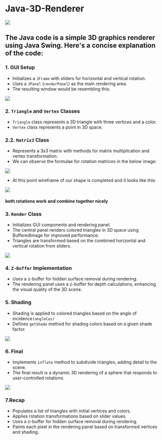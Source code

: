 # Java-3D-Renderer
![](https://github.com/NikhilKalloli/Java-3D-Renderer/blob/main/assets/tetrahedron.gif)

## The Java code is a simple 3D graphics renderer using Java Swing. Here's a concise explanation of the code:
### 1. GUI Setup

- Initializes a `JFrame` with sliders for horizontal and vertical rotation.
- Uses a `JPanel` (`renderPanel`) as the main rendering area.
- The resulting window would be resembling this:  
  
![](https://github.com/NikhilKalloli/Java-3D-Renderer/blob/main/assets/frame1.png)

### 2. `Triangle` and `Vertex` Classes

- `Triangle` class represents a 3D triangle with three vertices and a color.
- `Vertex` class represents a point in 3D space.

### 2.2. `Matrix3` Class

- Represents a 3x3 matrix with methods for matrix multiplication and vertex transformation.
- We can observe the formulae for rotation matrices in the below image:   
  
![](https://github.com/NikhilKalloli/Java-3D-Renderer/blob/main/assets/rotation.png)
- At this point wireframe of our shape is completed and it looks like this:  
  
![](https://github.com/NikhilKalloli/Java-3D-Renderer/blob/main/assets/frame2.png)
#### both rotations work and combine together nicely

### 3. `Render` Class

- Initializes GUI components and rendering panel.
- The central panel renders colored triangles in 3D space using BufferedImage for improved performance.
- Triangles are transformed based on the combined horizontal and vertical rotation from sliders.
         
![](https://github.com/NikhilKalloli/Java-3D-Renderer/blob/main/assets/frame3.png)

 ### 4. `Z-Buffer` Implementation 
- Uses a z-buffer for hidden surface removal during rendering.
- The rendering panel uses a z-buffer for depth calculations, enhancing the visual quality of the 3D scene.

### 5. Shading
- Shading is applied to colored triangles based on the angle of incidence`(angleCos)`
- Defines `getShade` method for shading colors based on a given shade factor.
    
![](https://github.com/NikhilKalloli/Java-3D-Renderer/blob/main/assets/frame5.png)




### 6. Final 
- Implements `inflate` method to subdivide triangles, adding detail to the scene.
- The final result is a dynamic 3D rendering of a sphere that responds to user-controlled rotations.

![](https://github.com/NikhilKalloli/Java-3D-Renderer/blob/main/assets/frame6.png)



### 7.Recap

- Populates a list of triangles with initial vertices and colors.
- Applies rotation transformations based on slider values.
- Uses a z-buffer for hidden surface removal during rendering.
- Paints each pixel in the rendering panel based on transformed vertices and shading.




